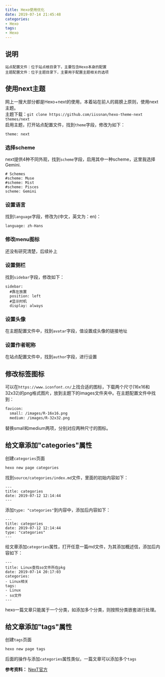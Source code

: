 ```yaml
---
title: Hexo使用优化
date: 2019-07-14 21:45:48
categories:
- Hexo
tags:
- Hexo
---
```


## 说明
```
站点配置文件：位于站点根目录下，主要包含Hexo本身的配置
主题配置文件：位于主题目录下，主要用于配置主题相关的选项
```

## 使用next主题
网上一搜大部分都是Hexo+next的使用，本着站在前人的肩膀上原则，使用next主题。  
主题下载：`git clone https://github.com/iissnan/hexo-theme-next themes/next`  
启用主题，打开站点配置文件，找到`theme`字段，修改为如下：  
```
theme: next
```

### 选择scheme
next提供4种不同外观，找到`scheme`字段，启用其中一种scheme，这里我选择Gemini.  
```
# Schemes                                  
#scheme: Muse
#scheme: Mist
#scheme: Pisces
scheme: Gemini
```  

### 设置语言
找到`language`字段，修改为(中文，英文为：en)：
```
language: zh-Hans
```

### 修改menu图标
还没有研究清楚，后续补上

### 设置侧栏
找到`sidebar`字段，修改如下：  
```
sidebar:
  #靠左放置
  position: left
  #显示时机
  display: always
```

### 设置头像
在主题配置文件中，找到`avatar`字段，值设置成头像的链接地址

### 设置作者昵称
在站点配置文件中，找到`author`字段，进行设置  

## 修改标签图标
可以在`https://www.iconfont.cn/`上找合适的图标，下载两个尺寸(16x16和32x32)的png格式图片，放到主题下的images文件夹中。在主题配置文件中找到：
```bash
favicon:                         
  small: /images/R-16x16.png  
  medium: /images/R-32x32.png 
```
替换small和medium两项，分别对应两种尺寸的图标。

## 给文章添加"categories"属性
创建`categories`页面  
```
hexo new page categories
```
找到`source/categories/index.md`文件，里面的初始内容如下：
```
---                                       
title: categories
date: 2019-07-12 12:14:44
---
```
添加`type: "categories"`到内容中，添加后内容如下：
```
---                                               
title: categories
date: 2019-07-12 12:14:44
type: "categories"
---
```

给文章添加`categories`属性，打开任意一篇md文件，为其添加概述信，添加后内容如下：
```
---                                              
title: Linux查找so文件所在pkg 
date: 2019-07-14 20:17:03
categories: 
- Linux相关
tags:
- Linux
- so文件
---
```
hexo一篇文章只能属于一个分类，如添加多个分类，则按照分类嵌套进行处理。

## 给文章添加"tags"属性
创建`tags`页面
```
hexo new page tags
```
后面的操作与添加`categories`属性类似，一篇文章可以添加多个`tags`  


**参考资料：**
[NexT官方](http://theme-next.iissnan.com/)  